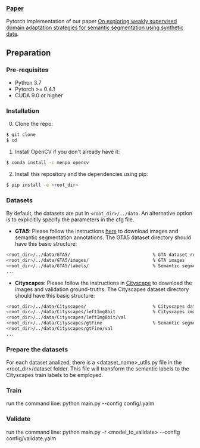 ### [Paper](https://link.springer.com/article/10.1007/s11042-023-14662-0)  <br>

Pytorch implementation of our paper [On exploring weakly supervised domain adaptation strategies for semantic segmentation using synthetic data](https://link.springer.com/article/10.1007/s11042-023-14662-0).<br>

## Preparation

### Pre-requisites
* Python 3.7
* Pytorch >= 0.4.1
* CUDA 9.0 or higher

### Installation
0. Clone the repo:
```bash
$ git clone 
$ cd 
```

1. Install OpenCV if you don't already have it:

```bash
$ conda install -c menpo opencv
```

2. Install this repository and the dependencies using pip:
```bash
$ pip install -e <root_dir>
```
### Datasets
By default, the datasets are put in ```<root_dir>/../data```. An alternative option is to explicitlly specify the parameters in the cfg file.


* **GTA5**: Please follow the instructions [here](https://download.visinf.tu-darmstadt.de/data/from_games/) to download images and semantic segmentation annotations. The GTA5 dataset directory should have this basic structure:
```bash
<root_dir>/../data/GTA5/                               % GTA dataset root
<root_dir>/../data/GTA5/images/                        % GTA images
<root_dir>/../data/GTA5/labels/                        % Semantic segmentation labels
...
```

* **Cityscapes**: Please follow the instructions in [Cityscape](https://www.cityscapes-dataset.com/) to download the images and validation ground-truths. The Cityscapes dataset directory should have this basic structure:
```bash
<root_dir>/../data/Cityscapes/                         % Cityscapes dataset root
<root_dir>/../data/Cityscapes/leftImg8bit              % Cityscapes images
<root_dir>/../data/Cityscapes/leftImg8bit/val
<root_dir>/../data/Cityscapes/gtFine                   % Semantic segmentation labels
<root_dir>/../data/Cityscapes/gtFine/val
...
```
### Prepare the datasets

For each dataset analized, there is a <dataset_name>_utils.py file in the <root_dir>/dataset folder. This file will transform the semantic labels to the Cityscapes train labels  to be employed.

### Train 

run the command line:
python main.py --config config/<experiment>.yalm

### Validate

run the command line: 
python main.py -r <model_to_validate> --config config/validate.yalm